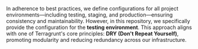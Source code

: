 In adherence to best practices, we define configurations for all project environments—including testing, staging, and production—ensuring consistency and maintainability. However, in this repository, we specifically provide the configuration for the **testing environment**.  This approach aligns with one of Terragrunt's core principles: **DRY (Don't Repeat Yourself)**, promoting modularity and reducing redundancy across our infrastructure.
